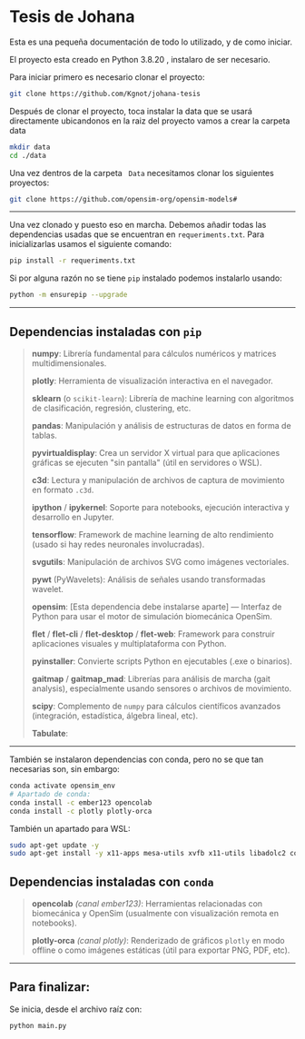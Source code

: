 #  Tesis de Johana
Esta es una pequeña documentación de todo lo utilizado, y de como iniciar.

El proyecto esta creado en Python 3.8.20 , instalaro de ser necesario.


Para iniciar primero es necesario clonar el proyecto: 
```Bash
git clone https://github.com/Kgnot/johana-tesis 
```
Después de clonar el proyecto, toca instalar la data que se  usará directamente
ubicandonos en la raiz del proyecto vamos a crear la carpeta data
```Bash
mkdir data
cd ./data
```
Una vez dentros de la carpeta `` Data`` necesitamos clonar los siguientes proyectos: 
```Bash
git clone https://github.com/opensim-org/opensim-models#
```
---
Una vez clonado y puesto eso en marcha. Debemos añadir todas las dependencias usadas que se
encuentran en ``requeriments.txt``. Para inicializarlas usamos el siguiente comando: 
```Bash
pip install -r requeriments.txt
```
Si por alguna razón no se tiene ``pip`` instalado podemos instalarlo usando: 
```Bash
python -m ensurepip --upgrade
```

---
## Dependencias instaladas con `pip`

> **numpy**: Librería fundamental para cálculos numéricos y matrices multidimensionales.
> 
> **plotly**: Herramienta de visualización interactiva en el navegador.
> 
> **sklearn** (o `scikit-learn`): Librería de machine learning con algoritmos de clasificación, regresión, clustering, etc.
> 
> **pandas**: Manipulación y análisis de estructuras de datos en forma de tablas.
> 
> **pyvirtualdisplay**: Crea un servidor X virtual para que aplicaciones gráficas se ejecuten "sin pantalla" (útil en servidores o WSL).
> 
> **c3d**: Lectura y manipulación de archivos de captura de movimiento en formato `.c3d`.
> 
> **ipython** / **ipykernel**: Soporte para notebooks, ejecución interactiva y desarrollo en Jupyter.
> 
> **tensorflow**: Framework de machine learning de alto rendimiento (usado si hay redes neuronales involucradas).
> 
> **svgutils**: Manipulación de archivos SVG como imágenes vectoriales.
> 
> **pywt** (PyWavelets): Análisis de señales usando transformadas wavelet.
> 
> **opensim**: [Esta dependencia debe instalarse aparte] — Interfaz de Python para usar el motor de simulación biomecánica OpenSim.
> 
> **flet** / **flet-cli** / **flet-desktop** / **flet-web**: Framework para construir aplicaciones visuales y multiplataforma con Python.
> 
> **pyinstaller**: Convierte scripts Python en ejecutables (.exe o binarios).
> 
> **gaitmap** / **gaitmap_mad**: Librerías para análisis de marcha (gait analysis), especialmente usando sensores o archivos de movimiento.
> 
> **scipy**: Complemento de `numpy` para cálculos científicos avanzados (integración, estadística, álgebra lineal, etc).
> 
> **Tabulate**: 
---
También se instalaron dependencias con conda, pero no se que tan necesarias son, sin embargo:
```Bash
conda activate opensim_env
# Apartado de conda: 
conda install -c ember123 opencolab 
conda install -c plotly plotly-orca 
```
También un apartado para WSL: 
```Bash
sudo apt-get update -y
sudo apt-get install -y x11-apps mesa-utils xvfb x11-utils libadolc2 coinor-libipopt-dev
```
## Dependencias instaladas con `conda`

> **opencolab** _(canal ember123)_: Herramientas relacionadas con biomecánica y OpenSim (usualmente con visualización remota en notebooks).
> 
> **plotly-orca** _(canal plotly)_: Renderizado de gráficos `plotly` en modo offline o como imágenes estáticas (útil para exportar PNG, PDF, etc).

---
## Para finalizar: 

Se inicia, desde el archivo raíz con: 
```bash
python main.py
```
